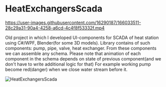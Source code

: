 # HeatExchangersScada

https://user-images.githubusercontent.com/16290187/166033511-28c29a31-90a4-4258-a6cd-4c4f8f53332f.mp4

Old project in which I developed UI-components for SCADA of heat station using C#/WPF, Blender(for some 3D models).
Library contains of such components: pump, pipe, valve, heat exchanger.
From these components we can assemble any schema.
Please note that animation of each component in the schema depends on state of previous component(and we don't have to write additional logic for that)
For example working pump become red(danger) when we close water stream before it.

![HeatExchangersScada](https://user-images.githubusercontent.com/16290187/166037715-cbf3243f-a532-4831-a61d-a48ca28deb7f.png)
